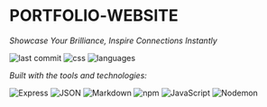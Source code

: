 # PORTFOLIO‑WEBSITE

*Showcase Your Brilliance, Inspire Connections Instantly*

![last commit](https://img.shields.io/github/last-commit/EngAbdullah743/portfolio-website?style=flat-square)
![css](https://img.shields.io/github/languages/top/EngAbdullah743/portfolio-website?color=blue&style=flat-square)
![languages](https://img.shields.io/github/languages/count/EngAbdullah743/portfolio-website?style=flat-square)

*Built with the tools and technologies:*

![Express](https://img.shields.io/badge/Express-black?style=flat-square&logo=express)
![JSON](https://img.shields.io/badge/JSON-000000?style=flat-square&logo=json)
![Markdown](https://img.shields.io/badge/Markdown-000000?style=flat-square&logo=markdown)
![npm](https://img.shields.io/badge/npm-CB3837?style=flat-square&logo=npm)
![JavaScript](https://img.shields.io/badge/JavaScript-F7DF1E?style=flat-square&logo=javascript&logoColor=black)
![Nodemon](https://img.shields.io/badge/Nodemon-76D04B?style=flat-square&logo=nodemon&logoColor=white)
